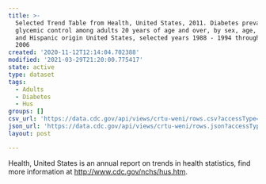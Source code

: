 ```yaml
---
title: >-
  Selected Trend Table from Health, United States, 2011. Diabetes prevalence and
  glycemic control among adults 20 years of age and over, by sex, age, and race
  and Hispanic origin United States, selected years 1988 - 1994 through 2003 -
  2006
created: '2020-11-12T12:14:04.702388'
modified: '2021-03-29T21:20:00.775417'
state: active
type: dataset
tags:
  - Adults
  - Diabetes
  - Hus
groups: []
csv_url: 'https://data.cdc.gov/api/views/crtu-weni/rows.csv?accessType=DOWNLOAD'
json_url: 'https://data.cdc.gov/api/views/crtu-weni/rows.json?accessType=DOWNLOAD'
layout: post

---
```

Health, United States is an annual report on trends in health statistics, find more information at http://www.cdc.gov/nchs/hus.htm.
